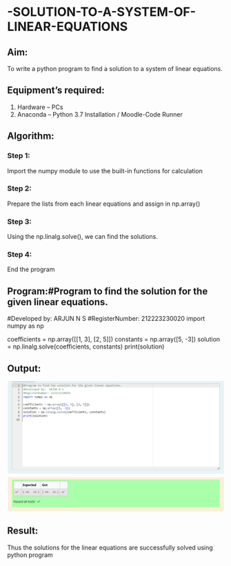 # -SOLUTION-TO-A-SYSTEM-OF-LINEAR-EQUATIONS
## Aim:
To write a python program to find a solution to a system of linear equations.
## Equipment’s required:
1. 	Hardware – PCs
2. 	Anaconda – Python 3.7 Installation / Moodle-Code Runner
## Algorithm:
### Step 1: 
Import the numpy module to use the built-in functions for calculation
### Step 2: 
Prepare the lists from each linear equations and assign in np.array()
### Step 3: 
Using the np.linalg.solve(), we can find the solutions.
### Step 4: 
End the program
## Program:#Program to find the solution for the given linear equations.
#Developed by:  ARJUN N S
#RegisterNumber: 212223230020
import numpy as np

coefficients = np.array([[1, 3], [2, 5]])
constants = np.array([5, -3])
solution = np.linalg.solve(coefficients, constants)
print(solution)

## Output:
![alt text](<Screenshot 2024-02-28 083356.png>)

## Result: 
Thus the solutions for the linear equations are successfully solved using python program

